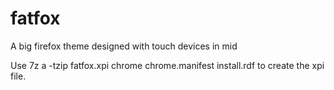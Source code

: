# fatfox
A big firefox theme designed with touch devices in mid


Use
    7z a -tzip fatfox.xpi chrome chrome.manifest install.rdf
to create the xpi file.

